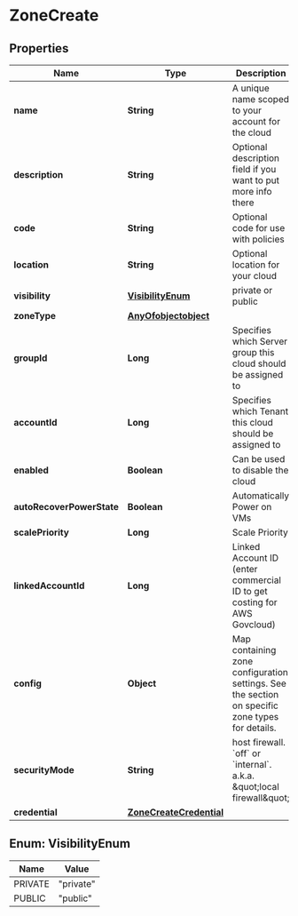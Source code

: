 

# ZoneCreate

## Properties

Name | Type | Description | Notes
------------ | ------------- | ------------- | -------------
**name** | **String** | A unique name scoped to your account for the cloud | 
**description** | **String** | Optional description field if you want to put more info there |  [optional]
**code** | **String** | Optional code for use with policies |  [optional]
**location** | **String** | Optional location for your cloud |  [optional]
**visibility** | [**VisibilityEnum**](#VisibilityEnum) | private or public |  [optional]
**zoneType** | [**AnyOfobjectobject**](AnyOfobjectobject.md) |  | 
**groupId** | **Long** | Specifies which Server group this cloud should be assigned to | 
**accountId** | **Long** | Specifies which Tenant this cloud should be assigned to |  [optional]
**enabled** | **Boolean** | Can be used to disable the cloud |  [optional]
**autoRecoverPowerState** | **Boolean** | Automatically Power on VMs |  [optional]
**scalePriority** | **Long** | Scale Priority |  [optional]
**linkedAccountId** | **Long** | Linked Account ID (enter commercial ID to get costing for AWS Govcloud) |  [optional]
**config** | **Object** | Map containing zone configuration settings. See the section on specific zone types for details. |  [optional]
**securityMode** | **String** | host firewall. &#x60;off&#x60; or &#x60;internal&#x60;. a.k.a. \&quot;local firewall\&quot; |  [optional]
**credential** | [**ZoneCreateCredential**](ZoneCreateCredential.md) |  |  [optional]



## Enum: VisibilityEnum

Name | Value
---- | -----
PRIVATE | &quot;private&quot;
PUBLIC | &quot;public&quot;



